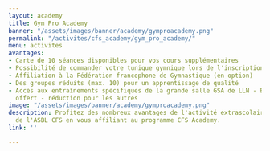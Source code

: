 ```yaml
---
layout: academy
title: Gym Pro Academy
banner: "/assets/images/banner/academy/gymproacademy.png"
permalink: "/activites/cfs_academy/gym_pro_academy/"
menu: activites
avantages:
- Carte de 10 séances disponibles pour vos cours supplémentaires
- Possibilité de commander votre tunique gymnique lors de l'inscription (en option)
- Affiliation à la Fédération francophone de Gymnastique (en option)
- Des groupes réduits (max. 10) pour un apprentissage de qualité
- Accès aux entraînements spécifiques de la grande salle GSA de LLN - Blocry 1 entraînement
  offert - réduction pour les autres
image: "/assets/images/banner/academy/gymproacademy.png"
description: Profitez des nombreux avantages de l'activité extrascolaire Gym Pro Academy
  de l'ASBL CFS en vous affiliant au programme CFS Academy.
link: ''

---
```

